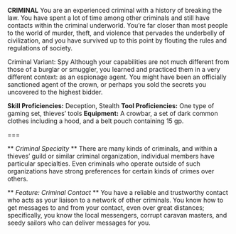 __**CRIMINAL**__
 You are an experienced criminal with a history of breaking the law. You have spent a lot of time among other criminals and still have contacts within the criminal underworld. You’re far closer than most people to the world of murder, theft, and violence that pervades the underbelly of civilization, and you have survived up to this point by flouting the rules and regulations of society.
 
 Criminal Variant: Spy
 Although your capabilities are not much different from those of a burglar or smuggler, you learned and practiced them in a very different context: as an espionage agent. You might have been an officially sanctioned agent of the crown, or perhaps you sold the secrets you uncovered to the highest bidder.

**Skill Proficiencies:** Deception, Stealth 
**Tool Proficiencies:** One type of gaming set, thieves’ tools
**Equipment:** A crowbar, a set of dark common clothes including a hood, and a belt pouch containing 15 gp.

===

** *Criminal Specialty* **
 There are many kinds of criminals, and within a thieves’ guild or similar criminal organization, individual members have particular specialties. Even criminals who operate outside of such organizations have strong preferences for certain kinds of crimes over others.

** *Feature: Criminal Contact* **
 You have a reliable and trustworthy contact who acts as your liaison to a network of other criminals. You know how to get messages to and from your contact, even over great distances; specifically, you know the local messengers, corrupt caravan masters, and seedy sailors who can deliver messages for you.
